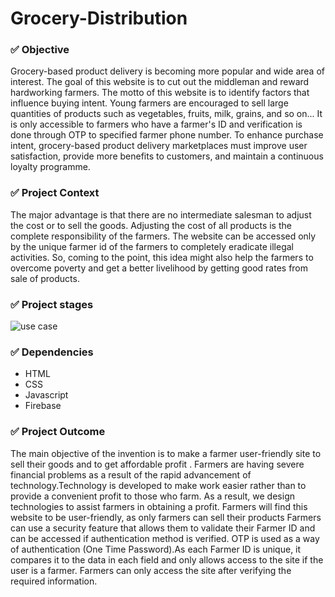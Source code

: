 # Grocery-Distribution

### ✅ Objective

Grocery-based product delivery is becoming more popular and wide area of interest. The goal of this website is to cut out the middleman and reward hardworking farmers. The motto of this website is to identify factors that influence buying intent. Young farmers are encouraged to sell large quantities of products such as vegetables, fruits, milk, grains, and so on... It is only accessible to farmers who have a farmer's ID and verification is done through OTP to specified farmer phone number. To enhance purchase intent, grocery-based product delivery marketplaces
must improve user satisfaction, provide more benefits to customers, and maintain a continuous loyalty programme.

### ✅ Project Context

The major advantage is that there are no intermediate salesman to adjust the cost or to sell the goods. Adjusting the cost of all products is the complete responsibility of the farmers. The website can be accessed only by the unique farmer id of the farmers to completely eradicate illegal activities. So, coming to the point, this idea might also help the farmers to overcome poverty and get a better livelihood by getting good rates from sale of products.

### ✅ Project stages 

![use case](https://user-images.githubusercontent.com/84402100/213847024-b21fda66-c8d6-4c1a-bd2a-d6a5c9d23d63.jpg)

### ✅ Dependencies

* HTML
* CSS
* Javascript
* Firebase

### ✅ Project Outcome

The main objective of the invention is to make a farmer user-friendly site to sell their goods and to get affordable profit . Farmers are having severe financial problems as a result of the rapid advancement of technology.Technology is developed to make work easier rather than to provide a convenient profit to those who farm. As a result, we design technologies to assist farmers in obtaining a profit. Farmers will find this website to be user-friendly, as only farmers can sell their products Farmers can use a security feature that allows them to validate
their Farmer ID and can be accessed if authentication method is verified. OTP is used as a way of authentication (One Time Password).As each Farmer ID is unique, it compares it to the data in each field and only allows access to the site if the user is a farmer. Farmers can only access the site after verifying the required information.
